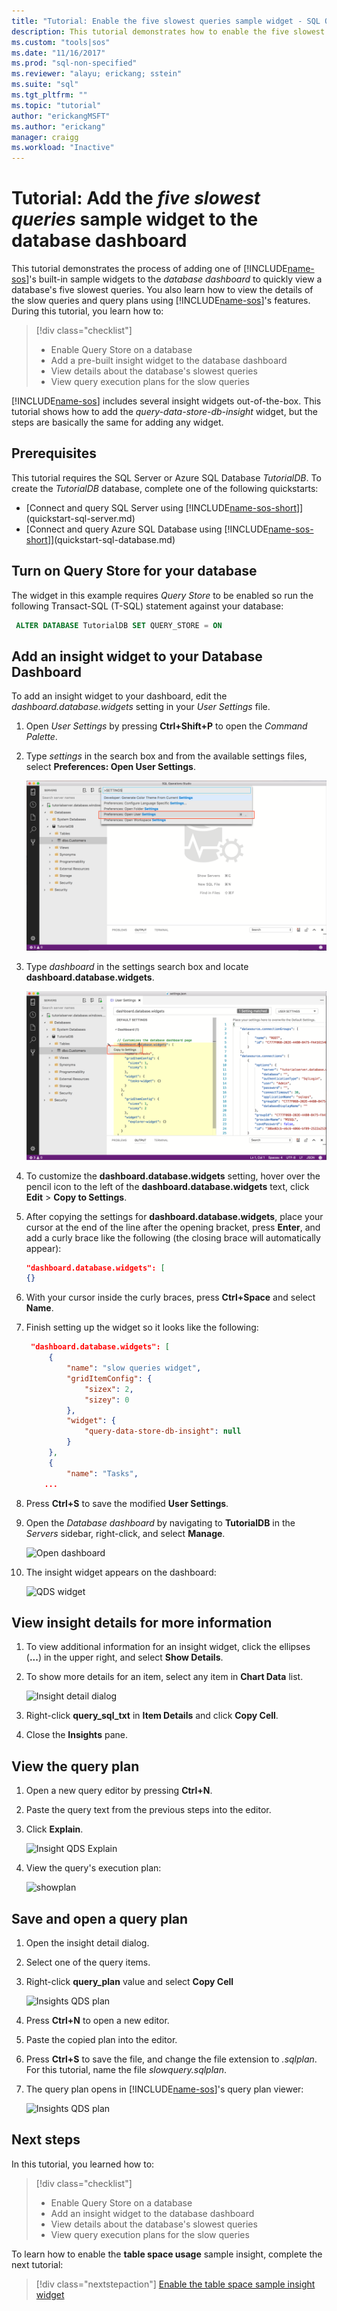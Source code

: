 ```yaml
---
title: "Tutorial: Enable the five slowest queries sample widget - SQL Operations Studio (preview)  | Microsoft Docs"
description: This tutorial demonstrates how to enable the five slowest queries sample widget on the database dashboard.
ms.custom: "tools|sos"
ms.date: "11/16/2017"
ms.prod: "sql-non-specified"
ms.reviewer: "alayu; erickang; sstein"
ms.suite: "sql"
ms.tgt_pltfrm: ""
ms.topic: "tutorial"
author: "erickangMSFT"
ms.author: "erickang"
manager: craigg
ms.workload: "Inactive"
---
```


# Tutorial: Add the *five slowest queries* sample widget to the database dashboard

This tutorial demonstrates the process of adding one of [!INCLUDE[name-sos](../includes/name-sos-short.md)]'s built-in sample widgets to the *database dashboard* to quickly view a database's five slowest queries. You also learn how to view the details of the slow queries and query plans using [!INCLUDE[name-sos](../includes/name-sos-short.md)]'s features. During this tutorial, you learn how to:

> [!div class="checklist"]
> * Enable Query Store on a database
> * Add a pre-built insight widget to the database dashboard
> * View details about the database's slowest queries
> * View query execution plans for the slow queries

[!INCLUDE[name-sos](../includes/name-sos-short.md)] includes several insight widgets out-of-the-box. This tutorial shows how to add the *query-data-store-db-insight* widget, but the steps are basically the same for adding any widget.

## Prerequisites

This tutorial requires the SQL Server or Azure SQL Database *TutorialDB*. To create the *TutorialDB* database, complete one of the following quickstarts:

- [Connect and query SQL Server using [!INCLUDE[name-sos-short](../includes/name-sos-short.md)]](quickstart-sql-server.md)
- [Connect and query Azure SQL Database using [!INCLUDE[name-sos-short](../includes/name-sos-short.md)]](quickstart-sql-database.md)



## Turn on Query Store for your database

The widget in this example requires *Query Store* to be enabled so run the following Transact-SQL (T-SQL) statement against your database:

   ```sql
    ALTER DATABASE TutorialDB SET QUERY_STORE = ON
   ```

## Add an insight widget to your Database Dashboard

To add an insight widget to your dashboard, edit the *dashboard.database.widgets* setting in your *User Settings* file.

1. Open *User Settings* by pressing **Ctrl+Shift+P** to open the *Command Palette*.
2. Type *settings* in the search box and from the available settings files, select **Preferences: Open User Settings**.

   ![Open user settings command](./media/tutorial-qds-sql-server/open-user-settings.png)

2. Type *dashboard* in the settings search box and locate **dashboard.database.widgets**.

   ![Search settings](./media/tutorial-qds-sql-server/search-settings.png)

3. To customize the **dashboard.database.widgets** setting, hover over the pencil icon to the left of the **dashboard.database.widgets** text, click **Edit** > **Copy to Settings**.

4. After copying the settings for **dashboard.database.widgets**, place your cursor at the end of the line after the opening bracket, press **Enter**, and add a curly brace like the following (the closing brace will automatically appear):

   ```json
   "dashboard.database.widgets": [
   {}
   ```
5. With your cursor inside the curly braces, press **Ctrl+Space** and select **Name**. 
6. Finish setting up the widget so it looks like the following:

   ```json
    "dashboard.database.widgets": [
        {
            "name": "slow queries widget",
            "gridItemConfig": {
                "sizex": 2,
                "sizey": 0
            },
            "widget": {
                "query-data-store-db-insight": null
            }
        },
        {
            "name": "Tasks",
       ...
    ```

5. Press **Ctrl+S** to save the modified **User Settings**.

6. Open the *Database dashboard* by navigating to **TutorialDB** in the *Servers* sidebar, right-click, and select **Manage**.

   ![Open dashboard](./media/tutorial-qds-sql-server/insight-open-dashboard.png)

7. The insight widget appears on the dashboard: 

   ![QDS widget](./media/tutorial-qds-sql-server/insight-qds-result.png)


## View insight details for more information

1. To view additional information for an insight widget, click the ellipses (**...**) in the upper right, and select **Show Details**.
2. To show more details for an item, select any item in **Chart Data** list.

   ![Insight detail dialog](./media/tutorial-qds-sql-server/insight-details-dialog.png)

3. Right-click **query_sql_txt** in **Item Details** and click **Copy Cell**.

4. Close the **Insights** pane.

## View the query plan 

1. Open a new query editor by pressing **Ctrl+N**.

2. Paste the query text from the previous steps into the editor.

3. Click **Explain**.

   ![Insight QDS Explain](./media/tutorial-qds-sql-server/insight-qds-explain.png)

4. View the query's execution plan:

   ![showplan](./media/tutorial-qds-sql-server/showplan.png)

## Save and open a query plan 

1. Open the insight detail dialog.
2. Select one of the query items.
2. Right-click **query_plan** value and select **Copy Cell**

   ![Insights QDS plan](./media/tutorial-qds-sql-server/insight-qds-plan.png)

3. Press **Ctrl+N** to open a new editor.

4. Paste the copied plan into the editor.

5. Press **Ctrl+S** to save the file, and change the file extension to *.sqlplan*. For this tutorial, name the file *slowquery.sqlplan*.

6. The query plan opens in [!INCLUDE[name-sos](../includes/name-sos-short.md)]'s query plan viewer:

   ![Insights QDS plan](./media/tutorial-qds-sql-server/sqlplan.png)


## Next steps
In this tutorial, you learned how to:
> [!div class="checklist"]
> * Enable Query Store on a database
> * Add an insight widget to the database dashboard
> * View details about the database's slowest queries
> * View query execution plans for the slow queries


To learn how to enable the **table space usage** sample insight, complete the next tutorial:

> [!div class="nextstepaction"]
> [Enable the table space sample insight widget](tutorial-table-space-sql-server.md)